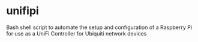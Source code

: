 # unifipi
Bash shell script to automate the setup and configuration of a Raspberry Pi for use as a UniFi Controller for Ubiquiti network devices
